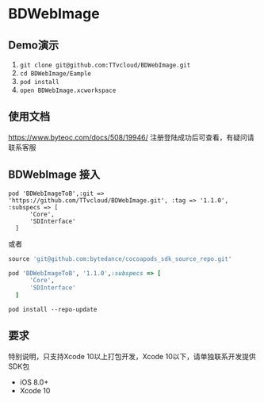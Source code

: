# BDWebImage

## Demo演示

1. `git clone git@github.com:TTvcloud/BDWebImage.git`
2. `cd BDWebImage/Eample`
3. `pod install`
4. `open BDWebImage.xcworkspace`

## 使用文档
https://www.byteoc.com/docs/508/19946/
注册登陆成功后可查看，有疑问请联系客服

## BDWebImage 接入

```rub
pod 'BDWebImageToB',:git => 'https://github.com/TTvcloud/BDWebImage.git', :tag => '1.1.0', :subspecs => [
      'Core',
      'SDInterface'
  ]
```

或者

```ruby
source 'git@github.com:bytedance/cocoapods_sdk_source_repo.git'

pod 'BDWebImageToB', '1.1.0',:subspecs => [
      'Core',
      'SDInterface'
  ]
```

```
pod install --repo-update
```


## 要求

特别说明，只支持Xcode 10以上打包开发，Xcode 10以下，请单独联系开发提供SDK包

* iOS 8.0+
* Xcode 10
